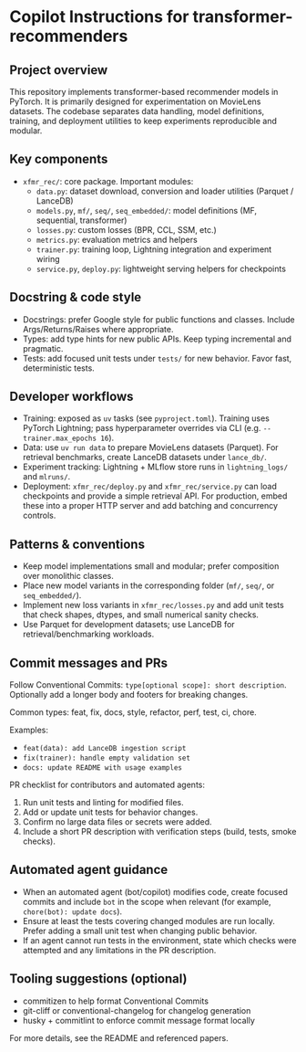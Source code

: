 # Copilot Instructions for transformer-recommenders

## Project overview

This repository implements transformer-based recommender models in PyTorch.
It is primarily designed for experimentation on MovieLens datasets.
The codebase separates data handling, model definitions, training, and
deployment utilities to keep experiments reproducible and modular.

## Key components

- `xfmr_rec/`: core package. Important modules:
  - `data.py`: dataset download, conversion and loader utilities
    (Parquet / LanceDB)
  - `models.py`, `mf/`, `seq/`, `seq_embedded/`: model definitions (MF,
    sequential, transformer)
  - `losses.py`: custom losses (BPR, CCL, SSM, etc.)
  - `metrics.py`: evaluation metrics and helpers
  - `trainer.py`: training loop, Lightning integration and experiment
    wiring
  - `service.py`, `deploy.py`: lightweight serving helpers for
    checkpoints

## Docstring & code style

- Docstrings: prefer Google style for public functions and classes. Include
  Args/Returns/Raises where appropriate.
- Types: add type hints for new public APIs. Keep typing incremental and
  pragmatic.
- Tests: add focused unit tests under `tests/` for new behavior. Favor
  fast, deterministic tests.

## Developer workflows

- Training: exposed as `uv` tasks (see `pyproject.toml`). Training uses
  PyTorch Lightning; pass hyperparameter overrides via CLI (e.g.
  `--trainer.max_epochs 16`).
- Data: use `uv run data` to prepare MovieLens datasets (Parquet). For
  retrieval benchmarks, create LanceDB datasets under `lance_db/`.
- Experiment tracking: Lightning + MLflow store runs in
  `lightning_logs/` and `mlruns/`.
- Deployment: `xfmr_rec/deploy.py` and `xfmr_rec/service.py` can load
  checkpoints and provide a simple retrieval API. For production, embed
  these into a proper HTTP server and add batching and concurrency
  controls.

## Patterns & conventions

- Keep model implementations small and modular; prefer composition over
  monolithic classes.
- Place new model variants in the corresponding folder (`mf/`, `seq/`, or
  `seq_embedded/`).
- Implement new loss variants in `xfmr_rec/losses.py` and add unit tests
  that check shapes, dtypes, and small numerical sanity checks.
- Use Parquet for development datasets; use LanceDB for
  retrieval/benchmarking workloads.

## Commit messages and PRs

Follow Conventional Commits: `type[optional scope]: short description`.
Optionally add a longer body and footers for breaking changes.

Common types: feat, fix, docs, style, refactor, perf, test, ci, chore.

Examples:

- `feat(data): add LanceDB ingestion script`
- `fix(trainer): handle empty validation set`
- `docs: update README with usage examples`

PR checklist for contributors and automated agents:

1. Run unit tests and linting for modified files.
2. Add or update unit tests for behavior changes.
3. Confirm no large data files or secrets were added.
4. Include a short PR description with verification steps (build, tests,
  smoke checks).

## Automated agent guidance

- When an automated agent (bot/copilot) modifies code, create focused
  commits and include `bot` in the scope when relevant (for example,
  `chore(bot): update docs`).
- Ensure at least the tests covering changed modules are run locally.
  Prefer adding a small unit test when changing public behavior.
- If an agent cannot run tests in the environment, state which checks
  were attempted and any limitations in the PR description.

## Tooling suggestions (optional)

- commitizen to help format Conventional Commits
- git-cliff or conventional-changelog for changelog generation
- husky + commitlint to enforce commit message format locally

For more details, see the README and referenced papers.
